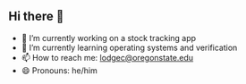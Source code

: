 ## Hi there 👋
- 🔭 I’m currently working on a stock tracking app
- 🌱 I’m currently learning operating systems and verification
- 📫 How to reach me: lodgec@oregonstate.edu
- 😄 Pronouns: he/him
